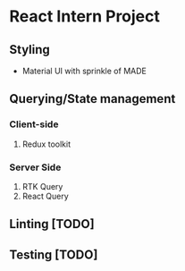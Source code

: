 # React Intern Project


## Styling


- Material UI with sprinkle of MADE 


## Querying/State management


### Client-side

1. Redux toolkit


### Server Side

1. RTK Query
2. React Query


## Linting [TODO]


## Testing [TODO]
